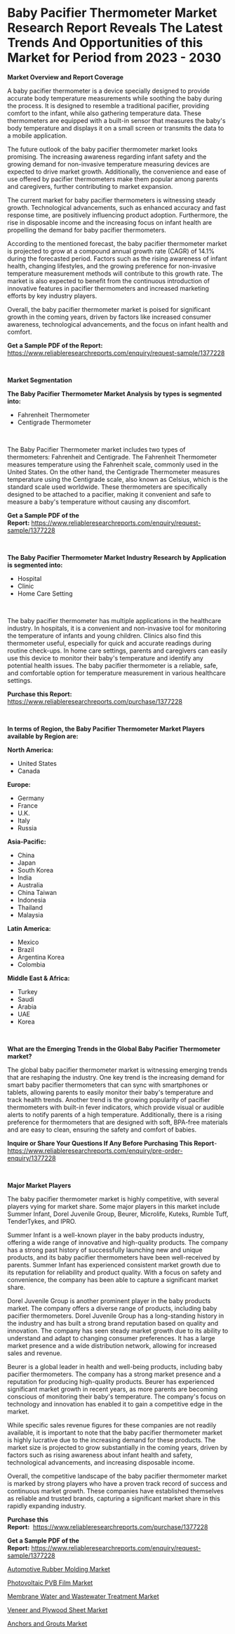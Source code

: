 <p><h1>Baby Pacifier Thermometer Market Research Report Reveals The Latest Trends And Opportunities of this Market for Period from 2023 - 2030</h1></p><p><strong>Market Overview and Report Coverage</strong></p>
<p><p>A baby pacifier thermometer is a device specially designed to provide accurate body temperature measurements while soothing the baby during the process. It is designed to resemble a traditional pacifier, providing comfort to the infant, while also gathering temperature data. These thermometers are equipped with a built-in sensor that measures the baby's body temperature and displays it on a small screen or transmits the data to a mobile application.</p><p>The future outlook of the baby pacifier thermometer market looks promising. The increasing awareness regarding infant safety and the growing demand for non-invasive temperature measuring devices are expected to drive market growth. Additionally, the convenience and ease of use offered by pacifier thermometers make them popular among parents and caregivers, further contributing to market expansion.</p><p>The current market for baby pacifier thermometers is witnessing steady growth. Technological advancements, such as enhanced accuracy and fast response time, are positively influencing product adoption. Furthermore, the rise in disposable income and the increasing focus on infant health are propelling the demand for baby pacifier thermometers.</p><p>According to the mentioned forecast, the baby pacifier thermometer market is projected to grow at a compound annual growth rate (CAGR) of 14.1% during the forecasted period. Factors such as the rising awareness of infant health, changing lifestyles, and the growing preference for non-invasive temperature measurement methods will contribute to this growth rate. The market is also expected to benefit from the continuous introduction of innovative features in pacifier thermometers and increased marketing efforts by key industry players.</p><p>Overall, the baby pacifier thermometer market is poised for significant growth in the coming years, driven by factors like increased consumer awareness, technological advancements, and the focus on infant health and comfort.</p></p>
<p><strong>Get a Sample PDF of the Report:</strong> <a href="https://www.reliableresearchreports.com/enquiry/request-sample/1377228">https://www.reliableresearchreports.com/enquiry/request-sample/1377228</a></p>
<p>&nbsp;</p>
<p><strong>Market Segmentation</strong></p>
<p><strong>The Baby Pacifier Thermometer Market Analysis by types is segmented into:</strong></p>
<p><ul><li>Fahrenheit Thermometer</li><li>Centigrade Thermometer</li></ul></p>
<p>&nbsp;</p>
<p><p>The Baby Pacifier Thermometer market includes two types of thermometers: Fahrenheit and Centigrade. The Fahrenheit Thermometer measures temperature using the Fahrenheit scale, commonly used in the United States. On the other hand, the Centigrade Thermometer measures temperature using the Centigrade scale, also known as Celsius, which is the standard scale used worldwide. These thermometers are specifically designed to be attached to a pacifier, making it convenient and safe to measure a baby's temperature without causing any discomfort.</p></p>
<p><strong>Get a Sample PDF of the Report:</strong>&nbsp;<a href="https://www.reliableresearchreports.com/enquiry/request-sample/1377228">https://www.reliableresearchreports.com/enquiry/request-sample/1377228</a></p>
<p>&nbsp;</p>
<p><strong>The Baby Pacifier Thermometer Market Industry Research by Application is segmented into:</strong></p>
<p><ul><li>Hospital</li><li>Clinic</li><li>Home Care Setting</li></ul></p>
<p>&nbsp;</p>
<p><p>The baby pacifier thermometer has multiple applications in the healthcare industry. In hospitals, it is a convenient and non-invasive tool for monitoring the temperature of infants and young children. Clinics also find this thermometer useful, especially for quick and accurate readings during routine check-ups. In home care settings, parents and caregivers can easily use this device to monitor their baby's temperature and identify any potential health issues. The baby pacifier thermometer is a reliable, safe, and comfortable option for temperature measurement in various healthcare settings.</p></p>
<p><strong>Purchase this Report:</strong>&nbsp; <a href="https://www.reliableresearchreports.com/purchase/1377228">https://www.reliableresearchreports.com/purchase/1377228</a></p>
<p>&nbsp;</p>
<p><strong>In terms of Region, the Baby Pacifier Thermometer Market Players available by Region are:</strong></p>
<p>
    <p> <strong> North America: </strong>
        <ul>
            <li>United States</li>
            <li>Canada</li>
        </ul>
        </p> 
    <p> <strong> Europe: </strong>
        <ul>
            <li>Germany</li>
            <li>France</li>
            <li>U.K.</li>
            <li>Italy</li>
            <li>Russia</li>
        </ul>
        </p> 
    <p> <strong> Asia-Pacific: </strong>
        <ul>
            <li>China</li>
            <li>Japan</li>
            <li>South Korea</li>
            <li>India</li>
            <li>Australia</li>
            <li>China Taiwan</li>
            <li>Indonesia</li>
            <li>Thailand</li>
            <li>Malaysia</li>
        </ul>
        </p> 
    <p> <strong> Latin America: </strong>
        <ul>
            <li>Mexico</li>
            <li>Brazil</li>
            <li>Argentina Korea</li>
            <li>Colombia</li>
        </ul>
        </p> 
    <p> <strong> Middle East & Africa: </strong>
        <ul>
            <li>Turkey</li>
            <li>Saudi</li>
            <li>Arabia</li>
            <li>UAE</li>
            <li>Korea</li>
        </ul>
    </p>
    </p>
<p>&nbsp;</p>
<p><strong>What are the Emerging Trends in the Global Baby Pacifier Thermometer market?</strong></p>
<p><p>The global baby pacifier thermometer market is witnessing emerging trends that are reshaping the industry. One key trend is the increasing demand for smart baby pacifier thermometers that can sync with smartphones or tablets, allowing parents to easily monitor their baby's temperature and track health trends. Another trend is the growing popularity of pacifier thermometers with built-in fever indicators, which provide visual or audible alerts to notify parents of a high temperature. Additionally, there is a rising preference for thermometers that are designed with soft, BPA-free materials and are easy to clean, ensuring the safety and comfort of babies.</p></p>
<p><strong>Inquire or Share Your Questions If Any Before Purchasing This Report</strong>- <a href="https://www.reliableresearchreports.com/enquiry/pre-order-enquiry/1377228">https://www.reliableresearchreports.com/enquiry/pre-order-enquiry/1377228</a></p>
<p>&nbsp;</p>
<p><strong>Major Market Players</strong></p>
<p><p>The baby pacifier thermometer market is highly competitive, with several players vying for market share. Some major players in this market include Summer Infant, Dorel Juvenile Group, Beurer, Microlife, Kuteks, Rumble Tuff, TenderTykes, and IPRO.</p><p>Summer Infant is a well-known player in the baby products industry, offering a wide range of innovative and high-quality products. The company has a strong past history of successfully launching new and unique products, and its baby pacifier thermometers have been well-received by parents. Summer Infant has experienced consistent market growth due to its reputation for reliability and product quality. With a focus on safety and convenience, the company has been able to capture a significant market share.</p><p>Dorel Juvenile Group is another prominent player in the baby products market. The company offers a diverse range of products, including baby pacifier thermometers. Dorel Juvenile Group has a long-standing history in the industry and has built a strong brand reputation based on quality and innovation. The company has seen steady market growth due to its ability to understand and adapt to changing consumer preferences. It has a large market presence and a wide distribution network, allowing for increased sales and revenue.</p><p>Beurer is a global leader in health and well-being products, including baby pacifier thermometers. The company has a strong market presence and a reputation for producing high-quality products. Beurer has experienced significant market growth in recent years, as more parents are becoming conscious of monitoring their baby's temperature. The company's focus on technology and innovation has enabled it to gain a competitive edge in the market.</p><p>While specific sales revenue figures for these companies are not readily available, it is important to note that the baby pacifier thermometer market is highly lucrative due to the increasing demand for these products. The market size is projected to grow substantially in the coming years, driven by factors such as rising awareness about infant health and safety, technological advancements, and increasing disposable income.</p><p>Overall, the competitive landscape of the baby pacifier thermometer market is marked by strong players who have a proven track record of success and continuous market growth. These companies have established themselves as reliable and trusted brands, capturing a significant market share in this rapidly expanding industry.</p></p>
<p><strong>Purchase this Report:</strong>&nbsp;&nbsp;<a href="https://www.reliableresearchreports.com/purchase/1377228">https://www.reliableresearchreports.com/purchase/1377228</a></p>
<p></p>
<p><strong>Get a Sample PDF of the Report:</strong>&nbsp;<a href="https://www.reliableresearchreports.com/enquiry/request-sample/1377228">https://www.reliableresearchreports.com/enquiry/request-sample/1377228</a></p>
<p><p><a href="https://medium.com/@lowellgreen2023/automotive-rubber-molding-market-trends-forecast-and-competitive-analysis-to-2030-7ffea17da313">Automotive Rubber Molding Market</a></p><p><a href="https://www.linkedin.com/pulse/photovoltaic-pvb-film-market-share-amp-new-trends-analysis-josme/">Photovoltaic PVB Film Market</a></p><p><a href="https://github.com/Krish2023na/Market-Research-Report-List-1/blob/main/membrane-water-and-wastewater-treatment-market.md">Membrane Water and Wastewater Treatment Market</a></p><p><a href="https://www.linkedin.com/pulse/decoding-veneer-plywood-sheet-market-deep-dive-latest-trends-t5gje/">Veneer and Plywood Sheet Market</a></p><p><a href="https://github.com/zebdakicsin/Market-Research-Report-List-1/blob/main/anchors-and-grouts-market.md">Anchors and Grouts Market</a></p></p>